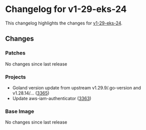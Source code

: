 # Changelog for v1-29-eks-24

This changelog highlights the changes for [v1-29-eks-24](https://github.com/aws/eks-distro/tree/v1-29-eks-24).

## Changes

### Patches
No changes since last release

### Projects
* Goland version update from upstream v1.29.9/.go-version and v1.28.14/… ([3365](https://github.com/aws/eks-distro/pull/3365))
* Update aws-iam-authenticator ([3363](https://github.com/aws/eks-distro/pull/3363))

### Base Image
No changes since last release

